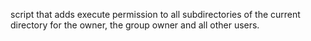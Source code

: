  script that adds execute permission to all subdirectories of the current directory for the owner, the group owner and all other users. 
